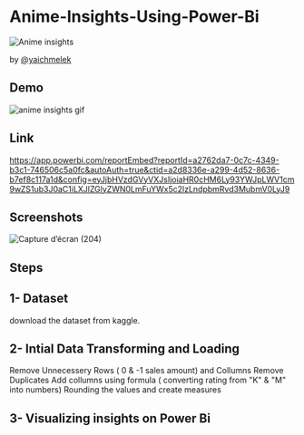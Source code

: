 # Anime-Insights-Using-Power-Bi
![Anime insights](https://user-images.githubusercontent.com/107370774/180188529-c631f82a-e272-4aeb-9916-25fe4c3bef23.jpg)

by [@yaichmelek](https://linkedin.com/in/yaich-melek)


## Demo
![anime insights gif](https://user-images.githubusercontent.com/107370774/180192056-d3f9cac7-4818-467a-ae34-7dbf4c4a2952.gif)

## Link
https://app.powerbi.com/reportEmbed?reportId=a2762da7-0c7c-4349-b3c1-746506c5a0fc&autoAuth=true&ctid=a2d8336e-a299-4d52-8636-b7ef8c117a1d&config=eyJjbHVzdGVyVXJsIjoiaHR0cHM6Ly93YWJpLWV1cm9wZS1ub3J0aC1iLXJlZGlyZWN0LmFuYWx5c2lzLndpbmRvd3MubmV0LyJ9

## Screenshots
![Capture d’écran (204)](https://user-images.githubusercontent.com/107370774/180189267-bc4a7675-8a9b-4bc7-a35c-92c3aa4188eb.png)

## Steps
1- Dataset
--------------------------------------------------------------------------------
download the dataset from kaggle.

2- Intial Data Transforming and Loading
--------------------------------------------------------------------------------
Remove Unnecessery Rows ( 0 & -1 sales amount) and Collumns
Remove Duplicates
Add collumns using formula ( converting rating from "K" & "M" into numbers)
Rounding the values and create measures

3- Visualizing insights on Power Bi
--------------------------------------------------------------------------------
